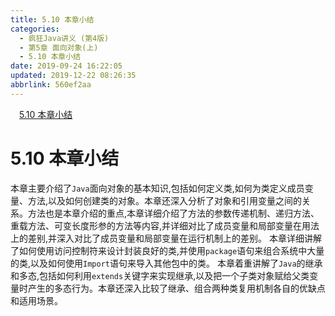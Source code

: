 ```yaml
---
title: 5.10 本章小结
categories: 
  - 疯狂Java讲义 (第4版)
  - 第5章 面向对象(上)
  - 5.10 本章小结
date: 2019-09-24 16:22:05
updated: 2019-12-22 08:26:35
abbrlink: 560ef2aa
---
```

<div id='my_toc'><a href="/JavaReadingNotes/560ef2aa/#5-10-本章小结" class="header_1">5.10 本章小结</a><br></div>
<style>.header_1{margin-left: 1em;}.header_2{margin-left: 2em;}.header_3{margin-left: 3em;}.header_4{margin-left: 4em;}.header_5{margin-left: 5em;}.header_6{margin-left: 6em;}</style>
<!--more-->
<script>if (navigator.platform.search('arm')==-1){document.getElementById('my_toc').style.display = 'none';}var e,p = document.getElementsByTagName('p');while (p.length>0) {e = p[0];e.parentElement.removeChild(e);}</script>

<!--end-->
<!--SSTStart-->
# 5.10 本章小结 #
本章主要介绍了`Java`面向对象的基本知识,包括如何定义类,如何为类定义成员变量、方法,以及如何创建类的对象。本章还深入分析了对象和引用变量之间的关系。方法也是本章介绍的重点,本章详细介绍了方法的参数传递机制、递归方法、重载方法、可变长度形参的方法等内容,并详细对比了成员变量和局部变量在用法上的差别,并深入对比了成员变量和局部变量在运行机制上的差别。
本章详细讲解了如何使用访问控制符来设计封装良好的类,并使用`package`语句来组合系统中大量的类,以及如何使用`Import`语句来导入其他包中的类。
本章着重讲解了`Java`的继承和多态,包括如何利用`extends`关键字来实现继承,以及把一个子类对象赋给父类变量时产生的多态行为。本章还深入比较了继承、组合两种类复用机制各自的优缺点和适用场景。
<!--SSTStop-->

